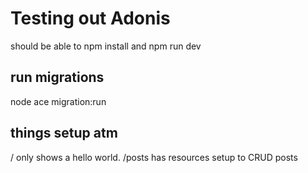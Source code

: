 # Testing out Adonis 

should be able to npm install and npm run dev

## run migrations 
node ace migration:run 

## things setup atm

/ only shows a hello world. 
/posts has resources setup to CRUD posts 
